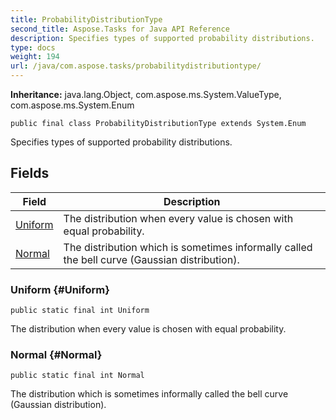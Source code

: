 ```yaml
---
title: ProbabilityDistributionType
second_title: Aspose.Tasks for Java API Reference
description: Specifies types of supported probability distributions.
type: docs
weight: 194
url: /java/com.aspose.tasks/probabilitydistributiontype/
---
```


**Inheritance:**
java.lang.Object, com.aspose.ms.System.ValueType, com.aspose.ms.System.Enum
```
public final class ProbabilityDistributionType extends System.Enum
```

Specifies types of supported probability distributions.
## Fields

| Field | Description |
| --- | --- |
| [Uniform](#Uniform) | The distribution when every value is chosen with equal probability. |
| [Normal](#Normal) | The distribution which is sometimes informally called the bell curve (Gaussian distribution). |
### Uniform {#Uniform}
```
public static final int Uniform
```


The distribution when every value is chosen with equal probability.

### Normal {#Normal}
```
public static final int Normal
```


The distribution which is sometimes informally called the bell curve (Gaussian distribution).

